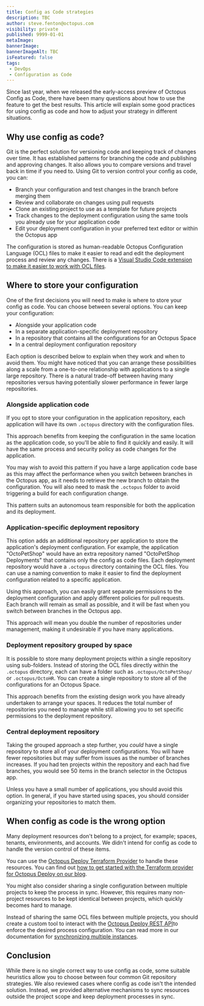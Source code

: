 ```yaml
---
title: Config as Code strategies
description: TBC
author: steve.fenton@octopus.com
visibility: private
published: 9999-01-01
metaImage: 
bannerImage: 
bannerImageAlt: TBC
isFeatured: false
tags:
 - DevOps
 - Configuration as Code
---
```


Since last year, when we released the early-access preview of Octopus Config as Code, there have been many questions about how to use the feature to get the best results. This article will explain some good practices for using config as code and how to adjust your strategy in different situations.

## Why use config as code?

Git is the perfect solution for versioning code and keeping track of changes over time. It has established patterns for branching the code and publishing and approving changes. It also allows you to compare versions and travel back in time if you need to.
Using Git to version control your config as code, you can:

- Branch your configuration and test changes in the branch before merging them
- Review and collaborate on changes using pull requests
 - Clone an existing project to use as a template for future projects
 - Track changes to the deployment configuration using the same tools you already use for your application code
- Edit your deployment configuration in your preferred text editor or within the Octopus app

The configuration is stored as human-readable Octopus Configuration Language (OCL) files to make it easier to read and edit the deployment process and review any changes. There is a [Visual Studio Code extension to make it easier to work with OCL files](https://marketplace.visualstudio.com/items?itemName=octopusdeploy.vscode-octopusdeploy).

## Where to store your configuration

One of the first decisions you will need to make is where to store your config as code. You can choose between several options. You can keep your configuration:

- Alongside your application code
- In a separate application-specific deployment repository
- In a repository that contains all the configurations for an Octopus Space
- In a central deployment configuration repository

Each option is described below to explain when they work and when to avoid them. You might have noticed that you can arrange these possibilities along a scale from a one-to-one relationship with applications to a single large repository. There is a natural trade-off between having many repositories versus having potentially slower performance in fewer large repositories.

### Alongside application code

If you opt to store your configuration in the application repository, each application will have its own `.octopus` directory with the configuration files.

This approach benefits from keeping the configuration in the same location as the application code, so you'll be able to find it quickly and easily. It will have the same process and security policy as code changes for the application.

You may wish to avoid this pattern if you have a large application code base as this may affect the performance when you switch between branches in the Octopus app, as it needs to retrieve the new branch to obtain the configuration. You will also need to mask the `.octopus` folder to avoid triggering a build for each configuration change.

This pattern suits an autonomous team responsible for both the application and its deployment.

### Application-specific deployment repository

This option adds an additional repository per application to store the application's deployment configuration. For example, the application "OctoPetShop" would have an extra repository named "OctoPetShop Deployments" that contains only the config as code files. Each deployment repository would have a `.octopus` directory containing the OCL files. You can use a naming convention to make it easier to find the deployment configuration related to a specific application.

Using this approach, you can easily grant separate permissions to the deployment configuration and apply different policies for pull requests. Each branch will remain as small as possible, and it will be fast when you switch between branches in the Octopus app.

This approach will mean you double the number of repositories under management, making it undesirable if you have many applications.

### Deployment repository grouped by space

It is possible to store many deployment projects within a single repository using sub-folders. Instead of storing the OCL files directly within the `.octopus` directory, each can have a folder such as `.octopus/OctoPetShop/` or `.octopus/OctoHR`. You can create a single repository to store all of the configurations for an Octopus Space.

This approach benefits from the existing design work you have already undertaken to arrange your spaces. It reduces the total number of repositories you need to manage while still allowing you to set specific permissions to the deployment repository.

### Central deployment repository

Taking the grouped approach a step further, you _could_ have a single repository to store all of your deployment configurations. You will have fewer repositories but may suffer from issues as the number of branches increases. If you had ten projects within the repository and each had five branches, you would see 50 items in the branch selector in the Octopus app.

Unless you have a small number of applications, you should avoid this option. In general, if you have started using spaces, you should consider organizing your repositories to match them.

## When config as code is the wrong option

Many deployment resources don't belong to a project, for example; spaces, tenants, environments, and accounts. We didn't intend for config as code to handle the version control of these items.

You can use the [Octopus Deploy Terraform Provider](https://registry.terraform.io/providers/OctopusDeployLabs/octopusdeploy/latest/docs) to handle these resources. You can find out [how to get started with the Terraform provider for Octopus Deploy on our blog](https://octopus.com/blog/octopusdeploy-terraform-provider).

You might also consider sharing a single configuration between multiple projects to keep the process in sync. However, this requires many non-project resources to be kept identical between projects, which quickly becomes hard to manage.

Instead of sharing the same OCL files between multiple projects, you should create a custom tool to interact with the [Octopus Deploy REST API](https://octopus.com/docs/octopus-rest-api)to enforce the desired process configuration. You can read more in our documentation for [synchronizing multiple instances](https://octopus.com/docs/administration/sync-instances).

## Conclusion

While there is no single correct way to use config as code, some suitable heuristics allow you to choose between four common Git repository strategies. We also reviewed cases where config as code isn't the intended solution. Instead, we provided alternative mechanisms to sync resources outside the project scope and keep deployment processes in sync.